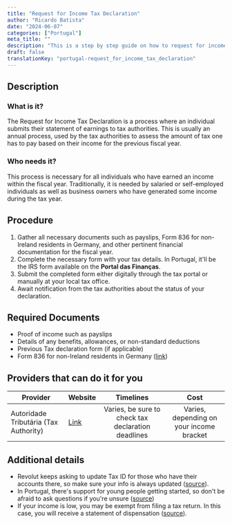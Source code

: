 ```yaml
---
title: "Request for Income Tax Declaration"
author: "Ricardo Batista"
date: "2024-06-07"
categories: ["Portugal"]
meta_title: ""
description: "This is a step by step guide on how to request for income tax declaration."
draft: false
translationKey: "portugal-request_for_income_tax_declaration"
---
```


## Description
### What is it?
The Request for Income Tax Declaration is a process where an individual submits their statement of earnings to tax authorities. This is usually an annual process, used by the tax authorities to assess the amount of tax one has to pay based on their income for the previous fiscal year.

### Who needs it?
This process is necessary for all individuals who have earned an income within the fiscal year. Traditionally, it is needed by salaried or self-employed individuals as well as business owners who have generated some income during the tax year.

## Procedure
1. Gather all necessary documents such as payslips, Form 836 for non-Ireland residents in Germany, and other pertinent financial documentation for the fiscal year. 
2. Complete the necessary form with your tax details. In Portugal, it'll be the IRS form available on the **Portal das Finanças**. 
3. Submit the completed form either digitally through the tax portal or manually at your local tax office. 
4. Await notification from the tax authorities about the status of your declaration. 

## Required Documents 
- Proof of income such as payslips
- Details of any benefits, allowances, or non-standard deductions 
- Previous Tax declaration form (if applicable)
- Form 836 for non-Ireland residents in Germany ([link](https://ibkr.info/node/23334))

## Providers that can do it for you

| Provider        |     Website     |     Timelines    |       Cost      |
| --------------- | --------------- |  :-------------: | :-------------: |
| Autoridade Tributária (Tax Authority) |  [Link](https://www.portaldasfinancas.gov.pt/)       |      Varies, be sure to check tax declaration deadlines | Varies, depending on your income bracket |

## Additional details
- Revolut keeps asking to update Tax ID for those who have their accounts there, so make sure your info is always updated ([source](https://www.reddit.com/r/Revolut/comments/1bgxhzc/revolut_keeps_asking_to_update_tax_id_for_a/)).
- In Portugal, there's support for young people getting started, so don't be afraid to ask questions if you're unsure ([source](https://www.reddit.com/r/literaciafinanceira/comments/12ae727/esclarecimento_de_d%C3%BAvidas_acerca_do_irs_jovem/))
- If your income is low, you may be exempt from filing a tax return. In this case, you will receive a statement of dispensation ([source](https://www.reddit.com/r/literaciafinanceira/comments/14m51o9/certid%C3%A3o_de_dispensa_de_entrega_de_irs/)).